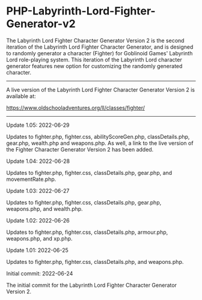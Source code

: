 # PHP-Labyrinth-Lord-Fighter-Generator-v2
The Labyrinth Lord Fighter Character Generator Version 2 is the second iteration of the Labyrinth Lord Fighter Character Generator, and is designed to randomly generator a character (Fighter) for Goblinoid Games' Labyrinth Lord role-playing system.  This iteration of the Labyrinth Lord character generator features new option for customizing the randomly generated character.


----------

A live version of the Labyrinth Lord Fighter Character Generator Version 2 is available at:

https://www.oldschooladventures.org/ll/classes/fighter/

--------


Update 1.05: 2022-06-29

Updates to fighter.php, fighter.css, abilityScoreGen.php, classDetails.php, gear.php, wealth.php and weapons.php.  As well, a link to the live version of the Fighter Character Generator Version 2 has been added.


Update 1.04: 2022-06-28

Updates to fighter.php, fighter.css, classDetails.php, gear.php, and movementRate.php.


Update 1.03: 2022-06-27

Updates to fighter.php, fighter.css, classDetails.php, gear.php, weapons.php, and wealth.php.



Update 1.02: 2022-06-26

Updates to fighter.php, fighter.css, classDetails.php, armour.php, weapons.php, and xp.php.



Update 1.01: 2022-06-25

Updates to fighter.php, fighter.css, classDetails.php, and weapons.php.



Initial commit: 2022-06-24

The initial commit for the Labyrinth Lord Fighter Character Generator Version 2.
